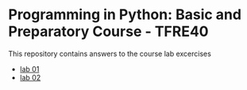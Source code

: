 # Programming in Python: Basic and Preparatory Course - TFRE40
This repository contains answers to the course lab excercises

* [lab 01](lab01/answers.md)
* [lab 02](lab02/answers.md)
